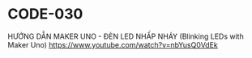 # CODE-030
HƯỚNG DẪN MAKER UNO - ĐÈN LED NHẤP NHÁY (Blinking LEDs with Maker Uno)
https://www.youtube.com/watch?v=nbYusQ0VdEk
